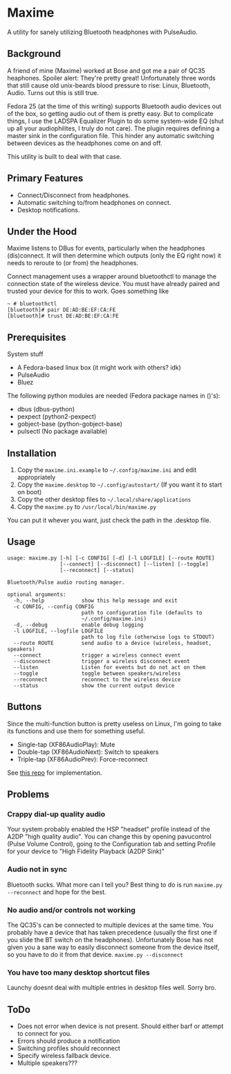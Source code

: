 Maxime
======

A utility for sanely utilizing Bluetooth headphones with PulseAudio.

## Background
A friend of mine (Maxime) worked at Bose and got me a pair of QC35 heaphones.
Spoiler alert: They're pretty great! Unfortunately three words that still
cause old unix-beards blood pressure to rise: Linux, Bluetooth, Audio. Turns
out this is still true.

Fedora 25 (at the time of this writing) supports Bluetooth audio devices
out of the box, so getting audio out of them is pretty easy. But to
complicate things, I use the LADSPA Equalizer Plugin to do some system-wide
EQ (shut up all your audiophilites, I truly do not care). The plugin requires
defining a master sink in the configuration file. This hinder any automatic
switching between devices as the headphones come on and off.

This utility is built to deal with that case.

## Primary Features
* Connect/Disconnect from headphones.
* Automatic switching to/from headphones on connect.
* Desktop notifications.

## Under the Hood
Maxime listens to DBus for events, particularly when the headphones
(dis)connect. It will then determine which outputs (only the EQ right now) 
it needs to reroute to (or from) the headphones.

Connect management uses a wrapper around bluetoothctl to manage the connection
state of the wireless device. You must have already paired and trusted your
device for this to work. Goes something like
```
~ # bluetoothctl
[bluetooth]# pair DE:AD:BE:EF:CA:FE
[bluetooth]# trust DE:AD:BE:EF:CA:FE
```

## Prerequisites
System stuff
* A Fedora-based linux box (it might work with others? idk)
* PulseAudio
* Bluez

The following python modules are needed (Fedora package names in ()'s):
* dbus (dbus-python)
* pexpect (python2-pexpect)
* gobject-base (python-gobject-base)
* pulsectl (No package available)

## Installation

1) Copy the ``maxime.ini.example`` to ``~/.config/maxime.ini`` and edit appropriately
2) Copy the ``maxime.desktop`` to ``~/.config/autostart/`` (If you want it to start on boot)
3) Copy the other desktop files to ``~/.local/share/applications``
3) Copy the ``maxime.py`` to ``/usr/local/bin/maxime.py``

You can put it whever you want, just check the path in the .desktop file.

## Usage
```
usage: maxime.py [-h] [-c CONFIG] [-d] [-l LOGFILE] [--route ROUTE]
                 [--connect] [--disconnect] [--listen] [--toggle]
                 [--reconnect] [--status]

Bluetooth/Pulse audio routing manager.

optional arguments:
  -h, --help            show this help message and exit
  -c CONFIG, --config CONFIG
                        path to configuration file (defaults to
                        ~/.config/maxime.ini)
  -d, --debug           enable debug logging
  -l LOGFILE, --logfile LOGFILE
                        path to log file (otherwise logs to STDOUT)
  --route ROUTE         send audio to a device (wireless, headset, speakers)
  --connect             trigger a wireless connect event
  --disconnect          trigger a wireless disconnect event
  --listen              Listen for events but do not act on them
  --toggle              toggle between speakers/wireless
  --reconnect           reconnect to the wireless device
  --status              show the current output device
```

## Buttons
Since the multi-function button is pretty useless on Linux, I'm going to
take its functions and use them for something useful.
* Single-tap (XF86AudioPlay): Mute
* Double-tap (XF86AudioNext): Switch to speakers
* Triple-tap (XF86AudioPrev): Force-reconnect

See [this repo](https://github.com/cohoe/workstation/blob/master/roles/xfce/tasks/keyboard.yml) for implementation.

## Problems
### Crappy dial-up quality audio
Your system probably enabled the HSP "headset" profile instead of the A2DP "high quality audio".
You can change this by opening pavucontrol (Pulse Volume Control), going to the Configuration
tab and setting Profile for your device to "High Fidelity Playback (A2DP Sink)"

### Audio not in sync
Bluetooth sucks. What more can I tell you? Best thing to do is run ``maxime.py --reconnect``
and hope for the best.

### No audio and/or controls not working
The QC35's can be connected to multiple devices at the same time. You probably have a device
that has taken precedence (usually the first one if you slide the BT switch on the headphones).
Unfortunately Bose has not given you a sane way to easily disconnect someone from the device
itself, so you have to do it from that device. ``maxime.py --disconnect``

### You have too many desktop shortcut files
Launchy doesnt deal with multiple entries in desktop files well. Sorry bro.

## ToDo
* Does not error when device is not present. Should either barf or attempt to connect for you.
* Errors should produce a notification
* Switching profiles should reconnect
* Specify wireless fallback device.
* Multiple speakers???

